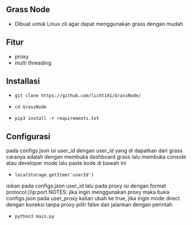 ## Grass Node
- Dibuat untuk Linux cli agar dapat menggunakan grass dengan mudah
## Fitur
- proxy
- multi threading
## Installasi 
-     git clone https://github.com/licht141/GrassNode/
-     cd GrassNode
-     pip3 install -r requirements.txt
## Configurasi
pada configs.json isi user_id dengan user_id yang di dapatkan dari grass 
caranya adalah dengan membuka dashboard grass lalu membuka console atau developer mode lalu paste kode di bawah ini
-     localStorage.getItem('userId')
isikan pada configs.json user_id
lalu pada proxy isi dengan format protocol://ip:port
NOTES: jika ingin menggunakan proxy maka buka configs.json pada user_proxy kalian ubah ke true, jika ingin mode direct dengan koneksi tanpa proxy pilih false
dan jalankan dengan perintah
-     python3 main.py    
